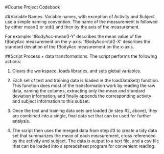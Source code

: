 #Course Project Codebook


##Variable Names:
Variable names, with exception of Activity and Subject use a simple naming convention.
The name of the measurement is followed by either mean() or std() and then by the axis of the measurement.

For example:
'tBodyAcc-mean()-Y' describes the mean value of the tBodyAcc measurement on the y-axis.
'fBodyAcc-std()-X' describes the standard deviation of the fBodyAcc measurement on the x-axis.


##Script Process + data transformations.
The script performs the following actions:

1. Clears the workspace, loads libraries, and sets global variables.
2. Each set of test and training data is loaded in the loadDataSet() function.  This function does most of the
   transformation work by reading the raw data, naming the columns, extracting only the mean and standard deviation
   information, and finally appends the corresponding activity and subject information to this subset.
   
3. Once the test and training data sets are loaded (in step #2, above), they are combined into a single, final data
   set that can be used for further analysis.

4. The script then uses the merged data from step #3 to create a tidy data set that summarizes the mean of each
   measurement, cross referenced by the activity and subject.  The data is output to a text file, and a csv file
   that can be loaded into a spreadsheet program for convenient reading.
